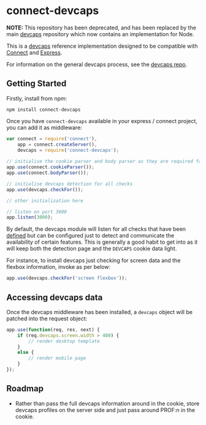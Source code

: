 # connect-devcaps

__NOTE:__ This repository has been deprecated, and has been replaced by the main [devcaps](/DamonOehlman/devcaps) repository which now contains an implementation for Node.

This is a [devcaps](/DamonOehlman/devcaps) reference implementation designed to be compatible with [Connect](http://senchalabs.github.com/connect) and [Express](http://expressjs.org/).

For information on the general devcaps process, see the [devcaps repo](/devcaps/devcaps).

## Getting Started

Firstly, install from npm:

```
npm install connect-devcaps
```

Once you have `connect-devcaps` available in your express / connect project, you can add it as middleware:

```js
var connect = require('connect'),
    app = connect.createServer(),
    devcaps = require('connect-devcaps');
   
// initialise the cookie parser and body parser as they are required for devcaps to work
app.use(connect.cookieParser());
app.use(connect.bodyParser());

// initialise devcaps detection for all checks
app.use(devcaps.checkFor());

// other initialization here

// listen on port 3000
app.listen(3000);
```

By default, the devcaps module will listen for all checks that have been [defined](/devcaps/connect-devcaps/blob/master/lib/definitions.js) but can be configured just to detect and communicate the availability of certain features.  This is generally a good habit to get into as it will keep both the detection page and the `DEVCAPS` cookie data light.

For instance, to install devcaps just checking for screen data and the flexbox information, invoke as per below:

```js
app.use(devcaps.checkFor('screen flexbox'));
```
## Accessing devcaps data

Once the devcaps middleware has been installed, a `devcaps` object will be patched into the request object:

```js
app.use(function(req, res, next) {
    if (req.devcaps.screen.width > 480) {
        // render desktop template
    }
    else {
        // render mobile page
    }
});
```

## Roadmap

- Rather than pass the full devcaps information around in the cookie, store devcaps profiles on the server side and just pass around PROF:n in the cookie. 

